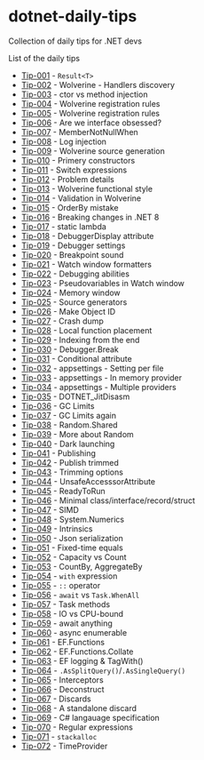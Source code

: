# dotnet-daily-tips
Collection of daily tips for .NET devs

List of the daily tips

- [Tip-001](./tip-001/README.md) - `Result<T>`
- [Tip-002](./tip-002/README.md) - Wolverine - Handlers discovery
- [Tip-003](./tip-003/README.md) - ctor vs method injection
- [Tip-004](./tip-004/README.md) - Wolverine registration rules
- [Tip-005](./tip-005/README.md) - Wolverine registration rules
- [Tip-006](./tip-006/README.md) - Are we interface obsessed?
- [Tip-007](./tip-007/README.md) - MemberNotNullWhen
- [Tip-008](./tip-008/README.md) - Log injection
- [Tip-009](./tip-009/README.md) - Wolverine source generation
- [Tip-010](./tip-010/README.md) - Primery constructors
- [Tip-011](./tip-011/README.md) - Switch expressions
- [Tip-012](./tip-012/README.md) - Problem details
- [Tip-013](./tip-013/README.md) - Wolverine functional style
- [Tip-014](./tip-014/README.md) - Validation in Wolverine
- [Tip-015](./tip-015/README.md) - OrderBy mistake
- [Tip-016](./tip-016/README.md) - Breaking changes in .NET 8
- [Tip-017](./tip-017/README.md) - static lambda
- [Tip-018](./tip-018/README.md) - DebuggerDisplay attribute
- [Tip-019](./tip-019/README.md) - Debugger settings
- [Tip-020](./tip-020/README.md) - Breakpoint sound
- [Tip-021](./tip-021/README.md) - Watch window formatters
- [Tip-022](./tip-022/README.md) - Debugging abilities
- [Tip-023](./tip-023/README.md) - Pseudovariables in Watch window
- [Tip-024](./tip-024/README.md) - Memory window
- [Tip-025](./tip-025/README.md) - Source generators
- [Tip-026](./tip-026/README.md) - Make Object ID
- [Tip-027](./tip-027/README.md) - Crash dump
- [Tip-028](./tip-028/README.md) - Local function placement
- [Tip-029](./tip-029/README.md) - Indexing from the end
- [Tip-030](./tip-030/README.md) - Debugger.Break
- [Tip-031](./tip-031/README.md) - Conditional attribute
- [Tip-032](./tip-032/README.md) - appsettings - Setting per file
- [Tip-033](./tip-033/README.md) - appsettings - In memory provider
- [Tip-034](./tip-034/README.md) - appsettings - Multiple providers
- [Tip-035](./tip-035/README.md) - DOTNET_JitDisasm
- [Tip-036](./tip-036/README.md) - GC Limits
- [Tip-037](./tip-037/README.md) - GC Limits again
- [Tip-038](./tip-038/README.md) - Random.Shared
- [Tip-039](./tip-039/README.md) - More about Random
- [Tip-040](./tip-040/README.md) - Dark launching
- [Tip-041](./tip-041/README.md) - Publishing
- [Tip-042](./tip-042/README.md) - Publish trimmed
- [Tip-043](./tip-043/README.md) - Trimming options
- [Tip-044](./tip-044/README.md) - UnsafeAccesssorAttribute
- [Tip-045](./tip-045/README.md) - ReadyToRun
- [Tip-046](./tip-046/README.md) - Minimal class/interface/record/struct
- [Tip-047](./tip-047/README.md) - SIMD
- [Tip-048](./tip-048/README.md) - System.Numerics
- [Tip-049](./tip-049/README.md) - Intrinsics
- [Tip-050](./tip-050/README.md) - Json serialization
- [Tip-051](./tip-051/README.md) - Fixed-time equals
- [Tip-052](./tip-052/README.md) - Capacity vs Count
- [Tip-053](./tip-053/README.md) - CountBy, AggregateBy
- [Tip-054](./tip-054/README.md) - `with` expression
- [Tip-055](./tip-055/README.md) - `::` operator
- [Tip-056](./tip-056/README.md) - `await` vs `Task.WhenAll`
- [Tip-057](./tip-057/README.md) - Task methods
- [Tip-058](./tip-058/README.md) - IO vs CPU-bound
- [Tip-059](./tip-059/README.md) - await anything
- [Tip-060](./tip-060/README.md) - async enumerable
- [Tip-061](./tip-061/README.md) - EF.Functions
- [Tip-062](./tip-062/README.md) - EF.Functions.Collate
- [Tip-063](./tip-063/README.md) - EF logging & TagWith()
- [Tip-064](./tip-064/README.md) - `.AsSplitQuery()`/`.AsSingleQuery()`
- [Tip-065](./tip-065/README.md) - Interceptors
- [Tip-066](./tip-066/README.md) - Deconstruct
- [Tip-067](./tip-067/README.md) - Discards
- [Tip-068](./tip-068/README.md) - A standalone discard
- [Tip-069](./tip-069/README.md) - C# langauage specification
- [Tip-070](./tip-070/README.md) - Regular expressions
- [Tip-071](./tip-071/README.md) - `stackalloc`
- [Tip-072](./tip-072/README.md) - TimeProvider